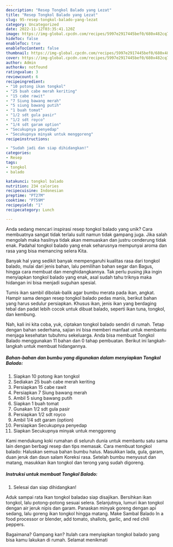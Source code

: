 ```yaml
---
description: "Resep Tongkol Balado yang Lezat"
title: "Resep Tongkol Balado yang Lezat"
slug: 95-resep-tongkol-balado-yang-lezat
category: Uncategorized
date: 2022-11-12T03:35:41.120Z
image: https://img-global.cpcdn.com/recipes/5997e2917445bef0/680x482cq70/tongkol-balado-foto-resep-utama.jpg
hideToc: false
enableToc: true
enableTocContent: false
thumbnail: https://img-global.cpcdn.com/recipes/5997e2917445bef0/680x482cq70/tongkol-balado-foto-resep-utama.jpg
cover: https://img-global.cpcdn.com/recipes/5997e2917445bef0/680x482cq70/tongkol-balado-foto-resep-utama.jpg
author: Admin
authorAv: notfound
ratingvalue: 3
reviewcount: 6
recipeingredient:
- "10 potong ikan tongkol"
- "25 buah cabe merah keriting"
- "15 cabe rawit"
- "7 Siung bawang merah"
- "5 siung bawang putih"
- "1 buah tomat"
- "1/2 sdt gula pasir"
- "1/2 sdt royco"
- "1/4 sdt garam option"
- "Secukupnya penyedap"
- "Secukupnya minyak untuk menggoreng"
recipeinstructions:

- "Sudah jadi dan siap dihidangkan!"
categories:
- Resep
tags:
- tongkol
- balado

katakunci: tongkol balado 
nutrition: 234 calories
recipecuisine: Indonesian
preptime: "PT27M"
cooktime: "PT59M"
recipeyield: "1"
recipecategory: Lunch

---
```





Anda sedang mencari inspirasi resep tongkol balado yang unik? Cara membuatnya sangat tidak terlalu sulit namun tidak gampang juga. Jika salah mengolah maka hasilnya tidak akan memuaskan dan justru cenderung tidak enak. Padahal tongkol balado yang enak seharusnya mempunyai aroma dan rasa yang bisa memancing selera Kita.





Banyak hal yang sedikit banyak mempengaruhi kualitas rasa dari tongkol balado, mulai dari jenis bahan, lalu pemilihan bahan segar dan Bagus, hingga cara membuat dan menghidangkannya. Tak perlu pusing jika ingin menyiapkan tongkol balado yang enak,      asal sudah tahu triknya maka hidangan ini bisa menjadi suguhan spesial.














Tumis ikan sambil dibolak-balik agar bumbu merata pada ikan, angkat. Hampir sama dengan resep tongkol balado pedas manis, berikut bahan yang harus sedulur persiapkan. Khusus ikan, jenis ikan yang berdaging tebal dan padat lebih cocok untuk dibuat balado, seperti ikan tuna, tongkol, dan kembung.






Nah, kali ini kita coba, yuk, ciptakan tongkol balado sendiri di rumah. Tetap dengan bahan sederhana, sajian ini bisa memberi manfaat untuk membantu menjaga kesehatan tubuhmu sekeluarga. Anda bisa membuat Tongkol Balado menggunakan 11 bahan dan 0 tahap pembuatan. Berikut ini langkah-langkah untuk membuat hidangannya.

<!--inarticleads1-->

##### Bahan-bahan dan bumbu yang digunakan dalam menyiapkan Tongkol Balado:

1. Siapkan 10 potong ikan tongkol
1. Sediakan 25 buah cabe merah keriting
1. Persiapkan 15 cabe rawit
1. Persiapkan 7 Siung bawang merah
1. Ambil 5 siung bawang putih
1. Siapkan 1 buah tomat
1. Gunakan 1/2 sdt gula pasir
1. Persiapkan 1/2 sdt royco
1. Ambil 1/4 sdt garam (option)
1. Persiapkan Secukupnya penyedap
1. Siapkan Secukupnya minyak untuk menggoreng


Kami mendukung koki rumahan di seluruh dunia untuk membantu satu sama lain dengan berbagi resep dan tips memasak. Cara membuat tongkol balado: Haluskan semua bahan bumbu halus. Masukkan lada, gula, garam, duan jeruk dan daun salam Koreksi rasa. Setelah bumbu menyusut dan matang, masukkan ikan tongkol dan terong yang sudah digoreng. 

<!--inarticleads2-->

##### Instruksi untuk membuat Tongkol Balado:


1. Selesai dan siap dihidangkan!

Aduk sampai rata Ikan tongkol baladao siap disajikan. Bersihkan ikan tongkol, lalu potong-potong sesuai selera. Selanjutnya, lumuri ikan tongkol dengan air jeruk nipis dan garam. Panaskan minyak goreng dengan api sedang, lalu goreng ikan tongkol hingga matang. Make Sambal Balado In a food processor or blender, add tomato, shallots, garlic, and red chili peppers. 

Bagaimana? Gampang kan? Itulah cara menyiapkan tongkol balado yang bisa kamu lakukan di rumah. Selamat menikmati
